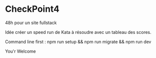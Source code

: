 # CheckPoint4
48h pour un site fullstack

Idée créer un speed run de Kata à résoudre avec un tableau des scores.

Command line first :
npm run setup && 
npm run migrate &&
npm run dev

You'r Welcome
